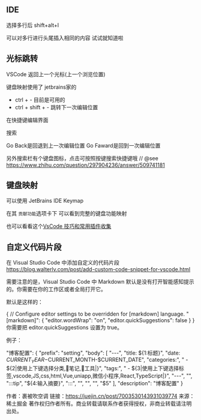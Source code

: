 
## IDE 
选择多行后 
shift+alt+I

可以对多行进行头尾插入相同的内容 试试就知道啦

## 光标跳转

VSCode 返回上一个光标(上一个浏览位置)

键盘映射使用了 jetbrains家的
- ctrl + - 目前是可用的
- ctrl + shift + - 跳转下一次编辑位置

在快捷键编辑界面

搜索

Go Back是回退到上一次编辑位置
Go Faward是回到一次编辑位置

另外搜索栏有个键盘图标，点击可按照按键搜索快捷键哦
// @see https://www.zhihu.com/question/297904236/answer/509741181

## 键盘映射
可以使用 JetBrains IDE Keymap

在其 `贡献功能`选项卡下 可以看到完整的键盘功能映射

也可以看看这个[VsCode 技巧和常用插件收集](https://www.jianshu.com/p/402a9dddc2ab)


## 自定义代码片段

在 Visual Studio Code 中添加自定义的代码片段
https://blog.walterlv.com/post/add-custom-code-snippet-for-vscode.html

需要注意的是，Visual Studio Code 中 Markdown 默认是没有打开智能感知提示的。你需要在你的工作区或者全局打开它。

默认是这样的：

{
  // Configure editor settings to be overridden for [markdown] language.
  "[markdown]": {
    "editor.wordWrap": "on",
    "editor.quickSuggestions": false
  }
}
你需要把 editor.quickSuggestions 设置为 true。

例子：

"博客配置": {
    "prefix": "setting",
    "body": [
        "---",
        "title: ${1:标题}",
        "date: $CURRENT_YEAR-$CURRENT_MONTH-$CURRENT_DATE",
        "categories:",
        " - ${2|使用上下键选择分类,📒笔记,🔧工具|}",
        "tags:",
        " - ${3|使用上下键选择标签,vscode,JS,css,html,Vue,uniapp,微信小程序,React,TypeScript|}",
        "---",
        "",
        ":::tip",
        "${4:输入摘要}",
        ":::",
        "",
        "<!-- more -->",
        "",
        "$5"
    ],
    "description": "博客配置"
}

作者：裹被吹空调
链接：https://juejin.cn/post/7003530143931039774
来源：稀土掘金
著作权归作者所有。商业转载请联系作者获得授权，非商业转载请注明出处。
